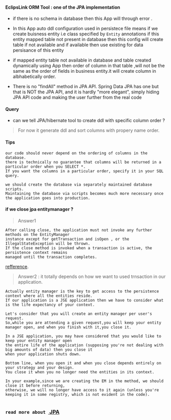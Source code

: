 #### EclipsLink ORM Tool : one of the JPA implementation 

- if there is no schema in database then this App will through error .
- In this App auto ddl configuration used in persistece file means if we create buisness entity i.e class specified by `Entity` annotations 
if this entity mapped table not present in database then this config will create table if not available and if available then use existing for data persisance of this entity
- if mapped entity table not available in database and table created dynamically using App then order of column in that table ,will not be the same as the order of fields in business entity.it will create column in albhabetically order.

- There is no "findAll" method in JPA API. Spring Data JPA has one but that is NOT the JPA API, and it is hardly "more elegant", simply hiding JPA API code and making the user further from the real code

#### Query

- can we tell JPA/hibernate tool to create ddl with specific column order ? 
>For now it generate ddl and sort columns with propery name order.

#### Tips
```
our code should never depend on the ordering of columns in the database.
there is technically no guarantee that columns will be returned in a particular order when you SELECT *.
If you want the columns in a particular order, specify it in your SQL query.

we should create the database via separately maintained database scripts.
Maintaining the database via scripts becomes much more necessary once the application goes into production.

```

#### if we close jpa entitymanager ?
>Answer1
```
After calling close, the application must not invoke any further methods on the EntityManager
instance except for getTransaction and isOpen , or the IllegalStateException will be thrown. 
If the close method is invoked when a transaction is active, the persistence context remains
managed until the transaction completes.
```
[refference](https://stackoverflow.com/questions/10762974/should-jpa-entity-manager-be-closed#:~:text=The%20EntityManager.,the%20IllegalStateException%20will%20be%20thrown.).
>Answer2
 : it totally depends on how we want to used trnsaction in our application.
```
Actually entity manager is the key to get access to the persistence context where all the entities reside.
If our application is a JSE application then we have to consider what is the life expectancy of your context.

Let's consider that you will create an entity manager per user's request.
So,while you are attending a given request,you will keep your entity manager open, and when you finish with it,you close it.

In a JSE application, you may have considered that you would like to keep your entity manager open 
the entire life of the application (supposing you're not dealing with big amounts of data) then you close it
when your application shuts down.

Bottom line, when you open it and when you close depends entirely on your strategy and your design.
You close it when you no longer need the entities in its context.

In your example,since we are creating the EM in the method, we should close it before returning,
otherwise, we will no longer have access to it again (unless you're keeping it in some registry, which is not evident in the code).


```

### `read more about `[ JPA ](https://github.com/DeepakZunzunkar/Study-Material/blob/master/JAVA/JPA.md)
